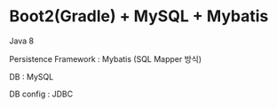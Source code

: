 # Boot2(Gradle) + MySQL + Mybatis

Java 8

Persistence Framework : Mybatis (SQL Mapper 방식)

DB : MySQL

DB config : JDBC
